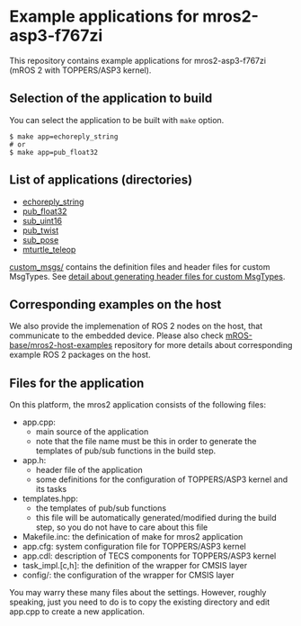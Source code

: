 # Example applications for mros2-asp3-f767zi

This repository contains example applications for mros2-asp3-f767zi (mROS 2 with TOPPERS/ASP3 kernel).

## Selection of the application to build

You can select the application to be built with `make` option.

```
$ make app=echoreply_string
# or
$ make app=pub_float32
```

## List of applications (directories)

- [echoreply_string](echoreply_string/)
- [pub_float32](pub_float32/)
- [sub_uint16](sub_uint16/)
- [pub_twist](pub_twist/)
- [sub_pose](sub_pose/)
- [mturtle_teleop](mturtle_teleop/)

[custom_msgs/](custom_msgs/) contains the definition files and header files for custom MsgTypes. See [detail about generating header files for custom MsgTypes](../README.md#generating-header-files-for-custom-msgtypes).

## Corresponding examples on the host

We also provide the implemenation of ROS 2 nodes on the host, that communicate to the embedded device. 
Please also check [mROS-base/mros2-host-examples](https://github.com/mROS-base/mros2-host-examples) repository for more details about corresponding example ROS 2 packages on the host.

## Files for the application

On this platform, the mros2 application consists of the following files:

- app.cpp: 
  - main source of the application
  - note that the file name must be this in order to generate the templates of pub/sub functions in the build step.
- app.h: 
  - header file of the application
  - some definitions for the configuration of TOPPERS/ASP3 kernel and its tasks
- templates.hpp:
  - the templates of pub/sub functions
  - this file will be automatically generated/modified during the build step, so you do not have to care about this file
- Makefile.inc: the definication of make for mros2 application
- app.cfg: system configuration file for TOPPERS/ASP3 kernel
- app.cdl: description of TECS components for TOPPERS/ASP3 kernel
- task_impl.[c,h]: the definition of the wrapper for CMSIS layer
- config/: the configuration of the wrapper for CMSIS layer

You may warry these many files about the settings. 
However, roughly speaking, just you need to do is to copy the existing directory and edit app.cpp to create a new application.
